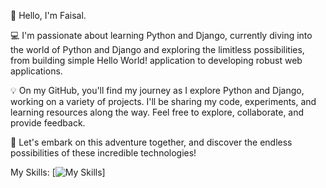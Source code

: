 👋 Hello, I'm Faisal.

💻 I'm passionate about learning Python and Django, currently diving into the world of Python and Django and exploring the limitless possibilities, from building simple Hello World! application to developing robust web applications.

💡 On my GitHub, you'll find my journey as I explore Python and Django, working on a variety of projects. I'll be sharing my code, experiments, and learning resources along the way. Feel free to explore, collaborate, and provide feedback.

🌟 Let's embark on this adventure together, and discover the endless possibilities of these incredible technologies!

My Skills:
[![My Skills](https://skillicons.dev/icons?i=html,django,py)]
